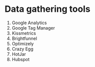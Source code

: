 # Data gathering tools

1. Google Analytics
1. Google Tag Manager
1. Kissmetrics
1. Brightfunnel
1. Optimizely
1. Crazy Egg
1. HotJar
1. Hubspot
